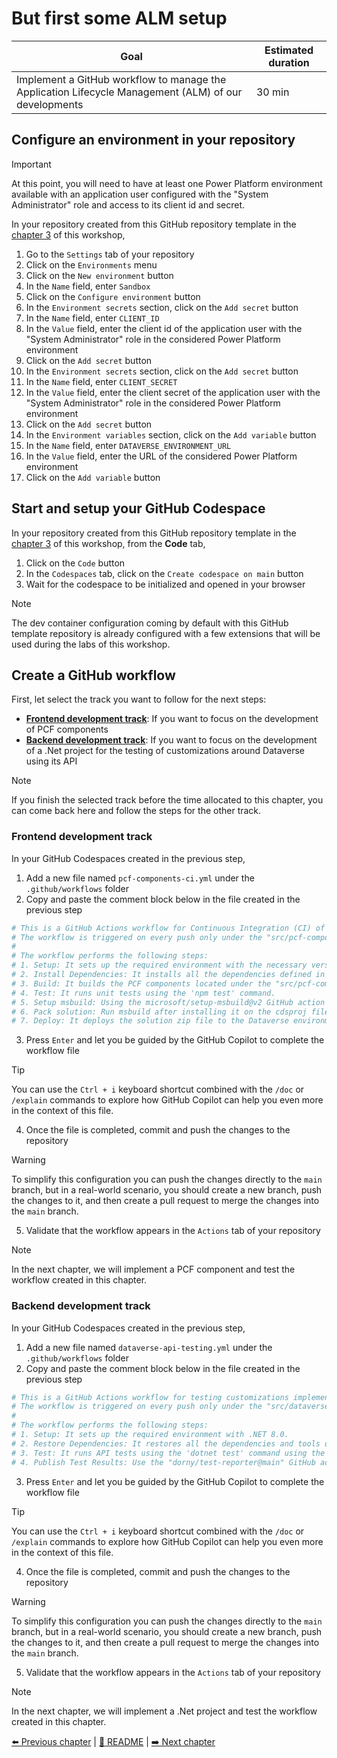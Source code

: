 # But first some ALM setup

| **Goal**                                                                                             | **Estimated duration** |
| ---------------------------------------------------------------------------------------------------- | ---------------------- |
| Implement a GitHub workflow to manage the Application Lifecycle Management (ALM) of our developments | 30 min                 |

## Configure an environment in your repository

> [!IMPORTANT]
> At this point, you will need to have at least one Power Platform environment available with an application user configured with the "System Administrator" role and access to its client id and secret.

In your repository created from this GitHub repository template in the [chapter 3](./03-InitializeWorkspace.md) of this workshop,

1. Go to the `Settings` tab of your repository
2. Click on the `Environments` menu
3. Click on the `New environment` button
4. In the `Name` field, enter `Sandbox`
5. Click on the `Configure environment` button
6. In the `Environment secrets` section, click on the `Add secret` button
7. In the `Name` field, enter `CLIENT_ID`
8. In the `Value` field, enter the client id of the application user with the "System Administrator" role in the considered Power Platform environment
9. Click on the `Add secret` button
10. In the `Environment secrets` section, click on the `Add secret` button
11. In the `Name` field, enter `CLIENT_SECRET`
12. In the `Value` field, enter the client secret of the application user with the "System Administrator" role in the considered Power Platform environment
13. Click on the `Add secret` button
14. In the `Environment variables` section, click on the `Add variable` button
15. In the `Name` field, enter `DATAVERSE_ENVIRONMENT_URL`
16. In the `Value` field, enter the URL of the considered Power Platform environment
17. Click on the `Add variable` button

## Start and setup your GitHub Codespace

In your repository created from this GitHub repository template in the [chapter 3](./03-InitializeWorkspace.md) of this workshop, from the **Code** tab,

1. Click on the `Code` button
2. In the `Codespaces` tab, click on the `Create codespace on main` button
3. Wait for the codespace to be initialized and opened in your browser

> [!NOTE]
> The dev container configuration coming by default with this GitHub template repository is already configured with a few extensions that will be used during the labs of this workshop.

## Create a GitHub workflow

First, let select the track you want to follow for the next steps:

- [**Frontend development track**](#frontend-development-track): If you want to focus on the development of PCF components
- [**Backend development track**](#backend-development-track): If you want to focus on the development of a .Net project for the testing of customizations around Dataverse using its API

> [!NOTE]
> If you finish the selected track before the time allocated to this chapter, you can come back here and follow the steps for the other track.

### Frontend development track

In your GitHub Codespaces created in the previous step,

1. Add a new file named `pcf-components-ci.yml` under the `.github/workflows` folder
2. Copy and paste the comment block below in the file created in the previous step

```yaml
# This is a GitHub Actions workflow for Continuous Integration (CI) of PCF components.
# The workflow is triggered on every push only under the "src/pcf-components" folder to the main branch.
# 
# The workflow performs the following steps:
# 1. Setup: It sets up the required environment with the necessary versions of Node.js and npm.
# 2. Install Dependencies: It installs all the dependencies defined in the package.json file.
# 3. Build: It builds the PCF components located under the "src/pcf-components" folder using the 'npm run build' command - we can have multiple PCF components implemented there.
# 4. Test: It runs unit tests using the 'npm test' command.
# 5. Setup msbuild: Using the microsoft/setup-msbuild@v2 GitHub action to install msbuild on the runner.
# 6. Pack solution: Run msbuild after installing it on the cdsproj file located under the "src/solutions/PCFComponents" folder to create the solution zip file.
# 7. Deploy: It deploys the solution zip file to the Dataverse environment using the "microsoft/powerplatform-actions/import-solution@main" GitHub action leveraging the "DATAVERSE_ENVIRONMENT_URL", "CLIENT_ID" and "CLIENT_SECRET" GitHub environment secrets and variables.
```

3. Press `Enter` and let you be guided by the GitHub Copilot to complete the workflow file

> [!TIP]
> You can use the `Ctrl + i` keyboard shortcut combined with the `/doc` or `/explain` commands to explore how GitHub Copilot can help you even more in the context of this file.

4. Once the file is completed, commit and push the changes to the repository

> [!WARNING]
> To simplify this configuration you can push the changes directly to the `main` branch, but in a real-world scenario, you should create a new branch, push the changes to it, and then create a pull request to merge the changes into the `main` branch.

5. Validate that the workflow appears in the `Actions` tab of your repository

> [!NOTE]
> In the next chapter, we will implement a PCF component and test the workflow created in this chapter.

### Backend development track

In your GitHub Codespaces created in the previous step,

1. Add a new file named `dataverse-api-testing.yml` under the `.github/workflows` folder
2. Copy and paste the comment block below in the file created in the previous step

```yaml
# This is a GitHub Actions workflow for testing customizations implemented around Dataverse using its API.
# The workflow is triggered on every push only under the "src/dataverse-api-testing" folder to the main branch.
# 
# The workflow performs the following steps:
# 1. Setup: It sets up the required environment with .NET 8.0.
# 2. Restore Dependencies: It restores all the dependencies and tools of the .NET project using the 'dotnet restore' command.
# 3. Test: It runs API tests using the 'dotnet test' command using the "DATAVERSE_ENVIRONMENT_URL", "CLIENT_ID" and "CLIENT_SECRET" GitHub environment secrets and variables in the repository to be able to use the Dataverse API in the considered Test environment.
# 4. Publish Test Results: Use the "dorny/test-reporter@main" GitHub action using the trx file generated by the test command and the "dotnet-trx" reporter to get a nice report of the test results.
```

3. Press `Enter` and let you be guided by the GitHub Copilot to complete the workflow file

> [!TIP]
> You can use the `Ctrl + i` keyboard shortcut combined with the `/doc` or `/explain` commands to explore how GitHub Copilot can help you even more in the context of this file.

4. Once the file is completed, commit and push the changes to the repository

> [!WARNING]
> To simplify this configuration you can push the changes directly to the `main` branch, but in a real-world scenario, you should create a new branch, push the changes to it, and then create a pull request to merge the changes into the `main` branch.

5. Validate that the workflow appears in the `Actions` tab of your repository

> [!NOTE]
> In the next chapter, we will implement a .Net project and test the workflow created in this chapter.

[⬅️ Previous chapter](./04-OrganizeYourWork.md) | [🏡 README](../README.md) | [➡️ Next chapter](./06-CodeItAndShipIt.md)

